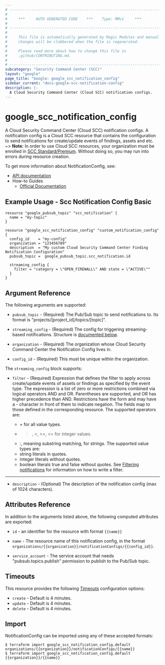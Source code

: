 ```yaml
---
# ----------------------------------------------------------------------------
#
#     ***     AUTO GENERATED CODE    ***    Type: MMv1     ***
#
# ----------------------------------------------------------------------------
#
#     This file is automatically generated by Magic Modules and manual
#     changes will be clobbered when the file is regenerated.
#
#     Please read more about how to change this file in
#     .github/CONTRIBUTING.md.
#
# ----------------------------------------------------------------------------
subcategory: "Security Command Center (SCC)"
layout: "google"
page_title: "Google: google_scc_notification_config"
sidebar_current: "docs-google-scc-notification-config"
description: |-
  A Cloud Security Command Center (Cloud SCC) notification configs.
---
```


# google\_scc\_notification\_config

A Cloud Security Command Center (Cloud SCC) notification configs. A
notification config is a Cloud SCC resource that contains the
configuration to send notifications for create/update events of
findings, assets and etc.
~> **Note:** In order to use Cloud SCC resources, your organization must be enrolled 
in [SCC Standard/Premium](https://cloud.google.com/security-command-center/docs/quickstart-security-command-center).
Without doing so, you may run into errors during resource creation.


To get more information about NotificationConfig, see:

* [API documentation](https://cloud.google.com/security-command-center/docs/reference/rest/v1/organizations.notificationConfigs)
* How-to Guides
    * [Official Documentation](https://cloud.google.com/security-command-center/docs)

## Example Usage - Scc Notification Config Basic


```hcl
resource "google_pubsub_topic" "scc_notification" {
  name = "my-topic"
}

resource "google_scc_notification_config" "custom_notification_config" {
  config_id    = "my-config"
  organization = "123456789"
  description  = "My custom Cloud Security Command Center Finding Notification Configuration"
  pubsub_topic =  google_pubsub_topic.scc_notification.id

  streaming_config {
    filter = "category = \"OPEN_FIREWALL\" AND state = \"ACTIVE\""
  }
}
```

## Argument Reference

The following arguments are supported:


* `pubsub_topic` -
  (Required)
  The Pub/Sub topic to send notifications to. Its format is
  "projects/[project_id]/topics/[topic]".

* `streaming_config` -
  (Required)
  The config for triggering streaming-based notifications.
  Structure is [documented below](#nested_streaming_config).

* `organization` -
  (Required)
  The organization whose Cloud Security Command Center the Notification
  Config lives in.

* `config_id` -
  (Required)
  This must be unique within the organization.


<a name="nested_streaming_config"></a>The `streaming_config` block supports:

* `filter` -
  (Required)
  Expression that defines the filter to apply across create/update
  events of assets or findings as specified by the event type. The
  expression is a list of zero or more restrictions combined via
  logical operators AND and OR. Parentheses are supported, and OR
  has higher precedence than AND.
  Restrictions have the form <field> <operator> <value> and may have
  a - character in front of them to indicate negation. The fields
  map to those defined in the corresponding resource.
  The supported operators are:
  * = for all value types.
  * >, <, >=, <= for integer values.
  * :, meaning substring matching, for strings.
  The supported value types are:
  * string literals in quotes.
  * integer literals without quotes.
  * boolean literals true and false without quotes.
  See
  [Filtering notifications](https://cloud.google.com/security-command-center/docs/how-to-api-filter-notifications)
  for information on how to write a filter.

- - -


* `description` -
  (Optional)
  The description of the notification config (max of 1024 characters).


## Attributes Reference

In addition to the arguments listed above, the following computed attributes are exported:

* `id` - an identifier for the resource with format `{{name}}`

* `name` -
  The resource name of this notification config, in the format
  `organizations/{{organization}}/notificationConfigs/{{config_id}}`.

* `service_account` -
  The service account that needs "pubsub.topics.publish" permission to
  publish to the Pub/Sub topic.


## Timeouts

This resource provides the following
[Timeouts](/docs/configuration/resources.html#timeouts) configuration options:

- `create` - Default is 4 minutes.
- `update` - Default is 4 minutes.
- `delete` - Default is 4 minutes.

## Import


NotificationConfig can be imported using any of these accepted formats:

```
$ terraform import google_scc_notification_config.default organizations/{{organization}}/notificationConfigs/{{name}}
$ terraform import google_scc_notification_config.default {{organization}}/{{name}}
```
